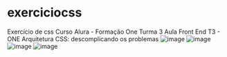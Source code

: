 # exerciciocss
Exercício de css
Curso Alura - Formação One Turma 3
Aula Front End T3 - ONE
Arquitetura CSS: descomplicando os problemas
![image](https://user-images.githubusercontent.com/57420848/214098818-0ac06d9c-34d5-4875-9a7f-c7416cbf6709.png)
![image](https://user-images.githubusercontent.com/57420848/214098957-c5ce0788-9d34-45a4-bc19-d8d1e8303b02.png)
![image](https://user-images.githubusercontent.com/57420848/214099040-d32e6ade-fa9b-402c-af43-300fedfef1bf.png)
![image](https://user-images.githubusercontent.com/57420848/214099127-5cc8d433-d221-4a42-af5a-0bd7b6e6fcf8.png)
